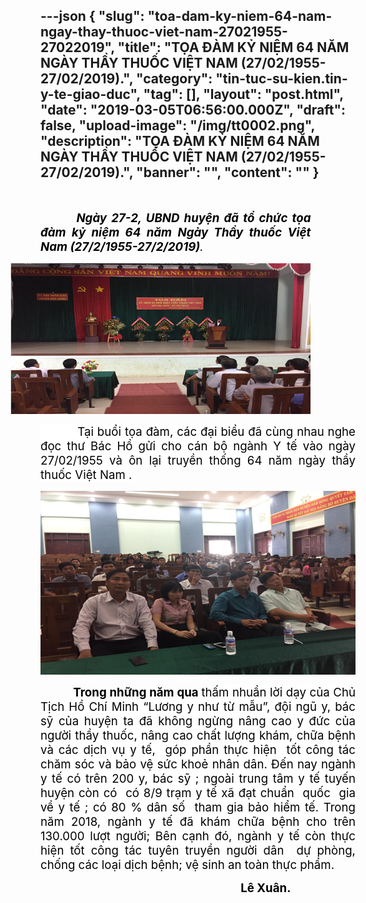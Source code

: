 ---json
{
    "slug": "toa-dam-ky-niem-64-nam-ngay-thay-thuoc-viet-nam-27021955-27022019",
    "title": "TỌA ĐÀM KỶ NIỆM 64 NĂM NGÀY THẦY THUỐC VIỆT NAM (27/02/1955-27/02/2019).",
    "category": "tin-tuc-su-kien.tin-y-te-giao-duc",
    "tag": [],
    "layout": "post.html",
    "date": "2019-03-05T06:56:00.000Z",
    "draft": false,
    "upload-image": "/img/tt0002.png",
    "description": "TỌA ĐÀM KỶ NIỆM 64 NĂM NGÀY THẦY THUỐC VIỆT NAM (27/02/1955-27/02/2019).",
    "banner": "",
    "__content__": ""
}
---
<p style="margin-left:-.25in; margin-right:53.65pt; text-align:center">&nbsp;</p>

<p style="margin-right:53.65pt; text-align:justify"><strong><em><span style="font-size:14.0pt"><span style="color:black">&nbsp; &nbsp; &nbsp; &nbsp; Ng&agrave;y 27-2, UBND huyện đ&atilde; tổ chức tọa đ&agrave;m kỷ niệm 64 năm Ng&agrave;y Thầy thuốc Việt Nam (27/2/1955-27/2/2019)</span></span></em></strong><em><span style="font-size:14.0pt"><span style="color:black">. &nbsp;</span></span></em></p>

<p style="margin-left:-.5in; margin-right:53.65pt; text-align:justify"><img alt="" src="/img/tt0001.png" /></p>

<p style="text-align:justify"><span style="font-size:14.0pt"><span style="background-color:white"><span style="color:black">&nbsp; &nbsp; &nbsp; &nbsp; &nbsp; Tại buổi tọa đ&agrave;m, c&aacute;c đại biểu đ&atilde; c&ugrave;ng nhau nghe </span></span></span><span style="font-size:14.0pt"><span style="background-color:white"><span style="color:black">đọc</span></span></span><span style="font-size:14.0pt"><span style="background-color:white"><span style="color:black"> thư B&aacute;c Hồ gửi cho c&aacute;n bộ ng&agrave;nh Y tế v&agrave;o ng&agrave;y 27/02/1955 v&agrave; &ocirc;n lại truyền thống 64 năm ng&agrave;y thầy thuốc Việt Nam .</span></span></span></p>

<p style="text-align:justify"><img alt="" src="/img/tt0002.png" /></p>

<p style="text-align:justify"><strong><span style="font-size:14.0pt"><span style="color:black">&nbsp; &nbsp; &nbsp; &nbsp; &nbsp; &nbsp;Trong những năm qua </span></span></strong> <span style="font-size:14.0pt"><span style="background-color:white"><span style="color:black">thấm nhuần lời dạy của Chủ Tịch Hồ Ch&iacute; Minh &ldquo;Lương y như từ mẫu&rdquo;, đội ngũ y, b&aacute;c sỹ của huyện ta đ&atilde; kh&ocirc;ng ngừng n&acirc;ng cao y đức của người thầy thuốc, n&acirc;ng cao chất lượng kh&aacute;m, chữa bệnh v&agrave; c&aacute;c dịch vụ y tế, &nbsp;g&oacute;p phần thực hiện&nbsp; tốt c&ocirc;ng t&aacute;c chăm s&oacute;c v&agrave; bảo vệ sức khoẻ nh&acirc;n d&acirc;n. Đến nay ng&agrave;nh y tế c&oacute; tr&ecirc;n 200 </span></span></span><span style="font-size:14.0pt"><span style="background-color:white"><span style="color:black">y, b&aacute;c sỹ </span></span></span><span style="font-size:14.0pt"><span style="background-color:white"><span style="color:black">; ngo&agrave;i trung t&acirc;m y tế tuyến huyện c&ograve;n c&oacute;&nbsp; c&oacute; 8/9 trạm y tế x&atilde; đạt chuẩn&nbsp; quốc &nbsp;gia về y tế ; c&oacute; 80 % d&acirc;n số&nbsp; tham gia bảo hiểm tế</span></span></span><span style="font-size:14.0pt"><span style="background-color:white"><span style="color:black">. </span></span></span><span style="font-size:14.0pt"><span style="background-color:white"><span style="color:black">Trong năm 2018, ng&agrave;nh y tế đ&atilde; kh&aacute;m chữa bệnh cho tr&ecirc;n 130.000 lượt người; </span></span></span><span style="font-size:14.0pt"><span style="background-color:white"><span style="color:black">B&ecirc;n cạnh đ&oacute;, ng&agrave;nh y tế c&ograve;n thực hiện tốt c&ocirc;ng t&aacute;c tuy&ecirc;n truyền người d&acirc;n </span></span></span><span style="font-size:14.0pt"><span style="color:black">&nbsp;dự ph&ograve;ng, </span></span><span style="font-size:14.0pt"><span style="color:black">chống c&aacute;c loại dịch bệnh; </span></span><span style="font-size:14.0pt"><span style="color:black">vệ sinh an to&agrave;n thực phẩm</span></span><span style="font-size:14.0pt"><span style="color:black">. </span></span></p>

<p style="text-align:justify">&nbsp;&nbsp;&nbsp;&nbsp;&nbsp;&nbsp;&nbsp;&nbsp;&nbsp;&nbsp;&nbsp;&nbsp;&nbsp;&nbsp;&nbsp;&nbsp;&nbsp;&nbsp;&nbsp;&nbsp;&nbsp;&nbsp;&nbsp;&nbsp;&nbsp;&nbsp;&nbsp;&nbsp;&nbsp;&nbsp;&nbsp;&nbsp;&nbsp;&nbsp;&nbsp;&nbsp;&nbsp;&nbsp;&nbsp;&nbsp;&nbsp;&nbsp;&nbsp;&nbsp;&nbsp;&nbsp;&nbsp;&nbsp;&nbsp;&nbsp;&nbsp;&nbsp;&nbsp;&nbsp;&nbsp;&nbsp;&nbsp; &nbsp;&nbsp;&nbsp;&nbsp;&nbsp;&nbsp;&nbsp;&nbsp;&nbsp; <span style="font-size:14.0pt"><span style="color:black">&nbsp;&nbsp;&nbsp;&nbsp;&nbsp;&nbsp;&nbsp;&nbsp;&nbsp; <strong>L&ecirc; Xu&acirc;n.</strong></span></span></p>

<p style="text-align:justify">&nbsp;</p>
